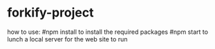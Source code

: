 # forkify-project
how to use:
#npm install to install the required packages
#npm start to lunch a local server for the web site to run
